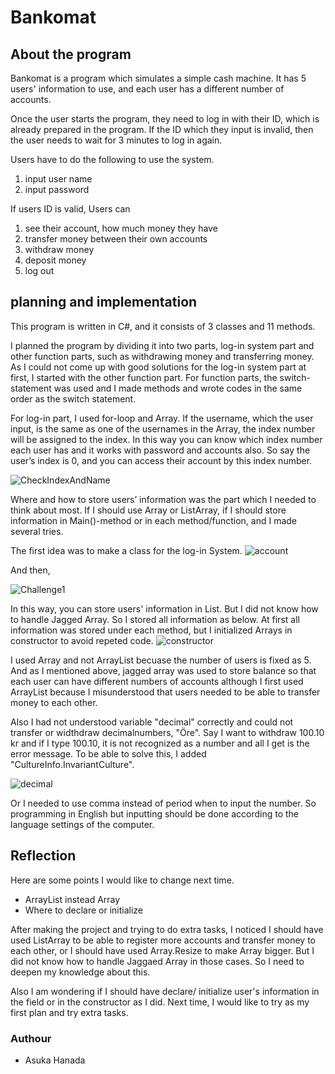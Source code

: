# Bankomat
## About the program
Bankomat is a program which simulates a simple cash machine. 
It has 5 users' information to use, and each user has a different number of accounts.

Once the user starts the program, they need to log in with their ID, which is already prepared in the program. 
If the ID which they input is invalid, then the user needs to wait for 3 minutes to log in again.

Users have to do the following to use the system.
1. input user name
2. input password

If users ID is valid,
Users can  
1. see their account, how much money they have
2. transfer money between their own accounts
3. withdraw money
4. deposit money
5. log out

## planning and implementation

This program is written in C#, and it consists of 3 classes and 11 methods. 

I planned the program by dividing it into two parts, log-in system part and other function parts, such as withdrawing money and transferring money. 
As I could not come up with good solutions for the log-in system part at first, I started with the other function part. For function parts, the switch-statement was used and I made methods and wrote codes in the same order as the switch statement.

For log-in part, I used for-loop and Array. If the username, which the user input, is the same as one of the usernames in the Array, the index number will be assigned to the index. 
In this way you can know which index number each user has and it works with password and accounts also. So say the user’s index is 0, and you can access their account by this index number. 

![CheckIndexAndName](https://github.com/askahana/Bankomat/assets/144675449/50f0c668-0acb-48cc-a517-702c7cd558e5)

Where and how to store users’ information was the part which I needed to think about most. If I should use Array or ListArray, if I should store information in Main()-method or in each method/function, and I made several tries. 

The first idea was to make a class for the log-in System.
![account](https://github.com/askahana/Bankomat/assets/144675449/e44f29a8-1fd1-4ec5-9a46-0f0522e7200e)

And then,

![Challenge1](https://github.com/askahana/Bankomat/assets/144675449/2aa53281-3c16-49a8-9da0-d7176e36f60f)

In this way, you can store users' information in List. But I did not know how to handle Jagged Array. So I stored all information as below. At first all information was stored under each method, but I initialized Arrays in constructor to avoid repeted code.
![constructor](https://github.com/askahana/Bankomat/assets/144675449/bac3ad96-293d-4931-8790-8d5f926cc388)

I used Array and not ArrayList becuase the number of users is fixed as 5. And as I mentioned above, jagged array was used to store balance so that each user can have different numbers of accounts although I first used ArrayList because I misunderstood that users needed to be able to transfer money to each other.

Also I had not understood variable "decimal" correctly and could not transfer or widthdraw decimalnumbers, "Öre". Say I want to withdraw 100.10 kr and if I type 100.10, it is not recognized as a number and all I get is the error message.
To be able to solve this, I added "CultureInfo.InvariantCulture". 

![decimal](https://github.com/askahana/Bankomat/assets/144675449/186bbf14-f162-4915-be82-b677f9d5b96f)

Or I needed to use comma instead of period when to input the number. So programming in English but inputting should be done according to the language settings of the computer.


## Reflection
Here are some points I would like to change next time.

- ArrayList instead Array
- Where to declare or initialize

After making the project and trying to do extra tasks, I noticed I should have used ListArray to be able to register more accounts and transfer money to each other, or I should have used Array.Resize to make Array bigger. But I did not know how to handle Jaggaed Array in those cases. So I need to deepen my knowledge about this. 

Also I am wondering if I should have declare/ initialize user's information in the field or in the constructor as I did. Next time, I would like to try as my first plan and try extra tasks.

### Authour
* Asuka Hanada
